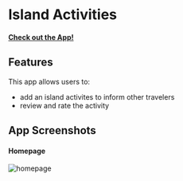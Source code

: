 # Island Activities
#### [Check out the App!](https://island-activities.herokuapp.com/)

## Features
This app allows users to:
*   add an island activites to inform other travelers
*   review and rate the activity

## App Screenshots
#### Homepage
![homepage](https://i.imgur.com/wlkcQzp.png)


